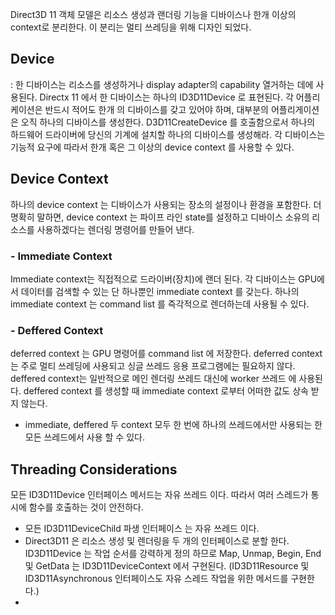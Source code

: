 

Direct3D 11 객체 모델은 리소스 생성과 랜더링 기능을 디바이스나 한개 이상의 context로 분리한다. 이 분리는 멀티 쓰레딩을 위해 디자인 되었다.

## Device

: 한 디바이스는 리소스를 생성하거나 display adapter의 capability 열거하는 데에 사용된다. Directx 11 에서 한 디바이스는 하나의 ID3D11Device 로 표현된다.
각 어플리케이션은 반드시 적어도 한개 의 디바이스를 갖고 있어야 하며, 대부분의 어플리게이션은 오직 하나의 디바이스를 생성한다. D3D11CreateDevice 를 호출함으로서  하나의 하드웨어 드라이버에 당신의 기계에 설치할 하나의 디바이스를 생성해라. 각 디바이스는 기능적 요구에 따라서 한개 혹은 그 이상의 device context 를 사용할 수 있다. 

## Device Context

하나의 device context 는 디바이스가 사용되는 장소의 설정이나 환경을 포함한다. 더 명확히 말하면, device context 는 파이프 라인 state를 설정하고 디바이스 소유의 리소스를 사용하겠다는 렌더링 명령어를 만들어 낸다.

### - Immediate Context

Immediate context는 직접적으로 드라이버(장치)에 랜더 된다. 각 디바이스는 GPU에서 데이터를 검색할 수 있는 단 하나뿐인 immediate context 를 갖는다. 하나의 immediate context 는 command list 를 즉각적으로 렌더하는데 사용될 수 있다. 

### - Deffered Context

deferred context 는 GPU 명령어를 command list 에 저장한다. deferred context는 주로 멀티 쓰레딩에 사용되고 싱글 쓰레드 응용 프로그램에는 필요하지 않다. deffered context는 일반적으로 메인 렌더링 쓰레드 대신에 worker 쓰레드 에 사용된다. deffered context 를 생성할 때 immediate context 로부터 어떠한 값도 상속 받지 않는다.

- immediate, deffered 두 context 모두 한 번에 하나의 쓰레드에서만 사용되는 한 모든 쓰레드에서 사용 할 수 있다.

## Threading Considerations

모든 ID3D11Device 인터페이스 메서드는 자유 쓰레드 이다.  따라서 여러 스레드가 통시에 함수를 호출하는 것이 안전하다. 
- 모든 ID3D11DeviceChild 파생 인터페이스 는 자유 쓰레드 이다. 
- Direct3D11 은 리소스 생성 및 렌더링을 두 개의 인터페이스로 분할 한다. ID3D11Device 는 작업 순서를 강력하게 정의 하므로 Map, Unmap, Begin, End  및 GetData 는 ID3D11DeviceContext 에서 구현된다.  (ID3D11Resource 및 ID3D11Asynchronous 인터페이스도 자유 스레드 작업을 위한 메서드를 구현한다.)
- 